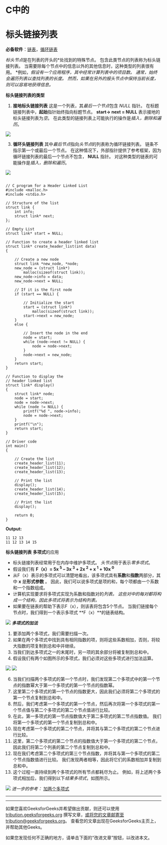 # C中的

# 标头链接列表

**必备软件**：[链表](https://www.geeksforgeeks.org/data-structures/linked-list/)，[循环链表](https://www.geeksforgeeks.org/circular-linked-list/)

*标头节点*是在列表的开头的*处找到的特殊节点。 包含此类节点的列表称为标头链接列表。 当需要除每个节点中的信息以外的其他信息时，这种类型的列表很有用。
*例如，*假设有一个应用程序，其中经常计算列表中的项目数。 通常，始终会遍历列表以查找列表的长度。 然而，如果在另外的报头节点中保持当前长度，则可以容易地获得信息。*

**标头链接列表的类型**

1.  **接地标头链接列表**
    这是一个列表，其*最后一个节点*包含 *NULL* 指针。 在标题链接列表中，**起始**指针始终指向标题节点。 **start-> next = NULL** 表示接地的标头链接列表为*空*。 在此类型的链接列表上可能执行的操作是*插入，删除和遍历*。

![](img/24e31bebcccbe575776f0ff58d838ce7.png)

3.  **循环头链接列表**
    其中*最后节点*指向*头节点*的列表称为循环链接列表。 链条不指示第一个或最后一个节点。 在这种情况下，外部指针提供了参考框架，因为循环链接列表的最后一个节点不包含， **NULL** 指针。 对这种类型的链表的可能操作是*插入，删除和遍历*。

![](img/25c2c24ce305270bac800132b5041586.png)

```

// C program for a Header Linked List 
#include <malloc.h> 
#include <stdio.h> 

// Structure of the list 
struct link { 
    int info; 
    struct link* next; 
}; 

// Empty List 
struct link* start = NULL; 

// Function to create a header linked list 
struct link* create_header_list(int data) 
{ 

    // Create a new node 
    struct link *new_node, *node; 
    new_node = (struct link*) 
        malloc(sizeof(struct link)); 
    new_node->info = data; 
    new_node->next = NULL; 

    // If it is the first node 
    if (start == NULL) { 

        // Initialize the start 
        start = (struct link*) 
            malloc(sizeof(struct link)); 
        start->next = new_node; 
    } 
    else { 

        // Insert the node in the end 
        node = start; 
        while (node->next != NULL) { 
            node = node->next; 
        } 
        node->next = new_node; 
    } 
    return start; 
} 

// Function to display the 
// header linked list 
struct link* display() 
{ 
    struct link* node; 
    node = start; 
    node = node->next; 
    while (node != NULL) { 
        printf("%d ", node->info); 
        node = node->next; 
    } 
    printf("\n"); 
    return start; 
} 

// Driver code 
int main() 
{ 

    // Create the list 
    create_header_list(11); 
    create_header_list(12); 
    create_header_list(13); 

    // Print the list 
    display(); 
    create_header_list(14); 
    create_header_list(15); 

    // Print the list 
    display(); 

    return 0; 
} 

```

**Output:**

```
11 12 13 
11 12 13 14 15

```

**标头链接列表**
**多项式**的应用

*   标头链接列表经常用于在内存中维护多项式。 *头节点*用于表示*零多项式*。
*   假设我们有
    **F（x）= 5x <sup>5</sup> – 3x <sup>3</sup> + 2x <sup>2</sup> + x <sup>1</sup> + 10x <sup>0</sup>**
*   从F（x）表示的多项式可以清楚地看出，该多项式具有**系数**和**指数**两部分，其中 **x** 是**形式参数** 。 因此，我们可以说多项式是项的和，每个项都由一个系数和一个指数组成。
*   计算机实现要求将多项式实现为系数和指数对的*列表。 这些对中的每对都将构成一个结构，因此多项式将表示为结构列表。*
*   如果要在链表的帮助下表示F（x），则该表将包含5个节点。 当我们链接每个节点时，我们得到一个表示多项式 **F（x）**的链表结构。

![](img/e63324fcab864282717639a4d2a00458.png)
***多项式的加法***

1.  要添加两个多项式，我们需要扫描一次。
2.  如果在两个多项式中找到具有相同指数的项，则将这些系数相加，否则，将较大指数的项复制到总和中并继续。
3.  当我们到达多项式之一的末尾时，另一项的其余部分将被复制到总和中。
4.  假设我们有两个如图所示的多项式，我们必须对这些多项式进行加法运算。

![](img/8d0f87aca766a644b07fea12992ed566.png)
![](img/207b6d3261eb864ff4ead09bdf8989fe.png)

6.  当我们扫描两个多项式的第一个节点时，我们发现第二个多项式中的第一个节点的指数幂大于第一个多项式的第一个节点的指数幂。
7.  这里第二个多项式的第一个节点的指数更大，因此我们必须将第二个多项式的第一个节点复制到总和中。
8.  然后，我们考虑第一个多项式的第一个节点，然后再次将第一个多项式的第一个节点值与第二个多项式的第二个节点值进行比较。
9.  在此，第一多项式的第一节点指数值大于第二多项式的第二节点指数值。 我们将第一个多项式的第一个节点复制到总和中。
10.  现在考虑第一个多项式的第二个节点，并将其与第二个多项式的第二个节点进行比较。
11.  这里，第二个多项式的第二个节点的指数值大于第一个多项式的第二个节点，因此我们将第二个列表的第二个节点复制到总和中。
12.  现在我们考虑第二个多项式的第三个节点指数，并将其与第一个多项式的第二个节点指数值进行比较。 我们发现两者相等，因此将它们的系数相加并复制到总和中。
13.  这个过程一直持续到两个多项式的所有节点都耗尽为止。 例如，将上述两个多项式相加后，我们得到以下*结果多项式*，如图所示。

![](img/b6260925da1cb58b919ac4aea352032e.png)
*进一步的参考：* [加两个多项式](https://www.geeksforgeeks.org/adding-two-polynomials-using-linked-list/)



* * *

* * *

如果您喜欢GeeksforGeeks并希望做出贡献，则还可以使用 [tribution.geeksforgeeks.org](https://contribute.geeksforgeeks.org/) 撰写文章，或将您的文章邮寄至tribution@geeksforgeeks.org。 查看您的文章出现在GeeksforGeeks主页上，并帮助其他Geeks。

如果您发现任何不正确的地方，请单击下面的“改进文章”按钮，以改进本文。